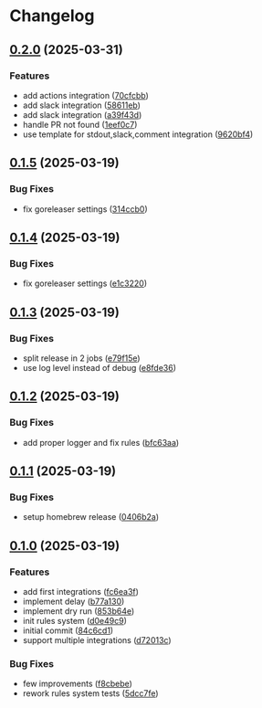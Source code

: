 # Changelog

## [0.2.0](https://github.com/Djiit/gong/compare/v0.1.5...v0.2.0) (2025-03-31)


### Features

* add actions integration ([70cfcbb](https://github.com/Djiit/gong/commit/70cfcbbf8b35f430b6874df94e64e4b3b799b3fe))
* add slack integration ([58611eb](https://github.com/Djiit/gong/commit/58611eb47a89effee3869171c3f949ba9d0d620b))
* add slack integration ([a39f43d](https://github.com/Djiit/gong/commit/a39f43d279ee37dcb4087ffdd4938f4fb4fdc61a))
* handle PR not found ([1eef0c7](https://github.com/Djiit/gong/commit/1eef0c77c530ba7172f19324b88ec171c0040414))
* use template for stdout,slack,comment integration ([9620bf4](https://github.com/Djiit/gong/commit/9620bf4978a3e7ec6ada10587943a7609f52cf89))

## [0.1.5](https://github.com/Djiit/gong/compare/v0.1.4...v0.1.5) (2025-03-19)


### Bug Fixes

* fix goreleaser settings ([314ccb0](https://github.com/Djiit/gong/commit/314ccb0e0adafefa5a46cf4514879831cd29a114))

## [0.1.4](https://github.com/Djiit/gong/compare/v0.1.3...v0.1.4) (2025-03-19)


### Bug Fixes

* fix goreleaser settings ([e1c3220](https://github.com/Djiit/gong/commit/e1c3220ed47c575061876e145feac39c0f8f0169))

## [0.1.3](https://github.com/Djiit/gong/compare/v0.1.2...v0.1.3) (2025-03-19)


### Bug Fixes

* split release in 2 jobs ([e79f15e](https://github.com/Djiit/gong/commit/e79f15e27c803e872bcb336237fcafdefa799875))
* use log level instead of debug ([e8fde36](https://github.com/Djiit/gong/commit/e8fde363fadae22041fe0d4eac63e38e8aba1de1))

## [0.1.2](https://github.com/Djiit/gong/compare/v0.1.1...v0.1.2) (2025-03-19)


### Bug Fixes

* add proper logger and fix rules ([bfc63aa](https://github.com/Djiit/gong/commit/bfc63aa823f685d6eebb4d1021c0756e2e9dd416))

## [0.1.1](https://github.com/Djiit/gong/compare/v0.1.0...v0.1.1) (2025-03-19)


### Bug Fixes

* setup homebrew release ([0406b2a](https://github.com/Djiit/gong/commit/0406b2a3d02c90955e4a3b7d04f2a258cc6add9f))

## [0.1.0](https://github.com/Djiit/gong/compare/v0.0.1...v0.1.0) (2025-03-19)


### Features

* add first integrations ([fc6ea3f](https://github.com/Djiit/gong/commit/fc6ea3fb66704274c5e2b482fdbb7768c51187b4))
* implement delay ([b77a130](https://github.com/Djiit/gong/commit/b77a130f6b387524dc9e95ae0de2cdf49363ae0a))
* implement dry run ([853b64e](https://github.com/Djiit/gong/commit/853b64ec84be05d281c98c2e6b84261508220fb1))
* init rules system ([d0e49c9](https://github.com/Djiit/gong/commit/d0e49c95b0beca3dbae3ccb25baa02dd1f5dc699))
* initial commit ([84c6cd1](https://github.com/Djiit/gong/commit/84c6cd19ab1c8f0421a8ffd05b9e7b6886686675))
* support multiple integrations ([d72013c](https://github.com/Djiit/gong/commit/d72013c184465fe0402dcfd803e0d4e56be9fb72))


### Bug Fixes

* few improvements ([f8cbebe](https://github.com/Djiit/gong/commit/f8cbebecb033e92beb577bea8f7405de6c25c311))
* rework rules system tests ([5dcc7fe](https://github.com/Djiit/gong/commit/5dcc7fecb3f97dd08f74db4be9889bf849d8bd9d))
